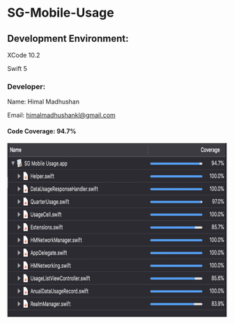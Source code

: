 # SG-Mobile-Usage

## Development Environment:
XCode 10.2

Swift 5

### Developer:
Name: Himal Madhushan

Email: himalmadhushankl@gmail.com


#### Code Coverage: 94.7%


<img src="https://github.com/MacKaSL/SG-Mobile-Usage/blob/master/Screen-Shot-cropped-2.png" height="400" width="1000">
